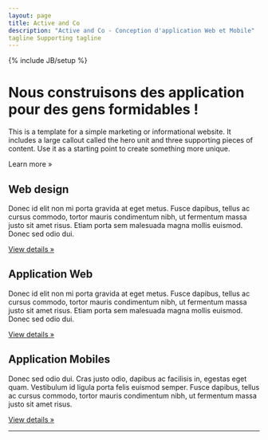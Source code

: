 ```yaml
---
layout: page
title: Active and Co 
description: "Active and Co - Conception d'application Web et Mobile"
tagline Supporting tagline
---
```

{% include JB/setup %}

<div class="hero-unit">
  <h1>Nous construisons des application pour des gens formidables !</h1>
  <p>This is a template for a simple marketing or informational website. It includes a large callout called the hero unit and three supporting pieces of content. Use it as a starting point to create something more unique.</p>
  <p><a class="btn btn-primary btn-large">Learn more &raquo;</a></p>
</div>


<!-- Example row of columns -->
<div class="row">
  <div class="span4">
    <h2>Web design</h2>
    <p>Donec id elit non mi porta gravida at eget metus. Fusce dapibus, tellus ac cursus commodo, tortor mauris condimentum nibh, ut fermentum massa justo sit amet risus. Etiam porta sem malesuada magna mollis euismod. Donec sed odio dui. </p>
    <p><a class="btn" href="#">View details &raquo;</a></p>
  </div>
  <div class="span4">
    <h2>Application Web</h2>
    <p>Donec id elit non mi porta gravida at eget metus. Fusce dapibus, tellus ac cursus commodo, tortor mauris condimentum nibh, ut fermentum massa justo sit amet risus. Etiam porta sem malesuada magna mollis euismod. Donec sed odio dui. </p>
    <p><a class="btn" href="#">View details &raquo;</a></p>
 </div>
  <div class="span4">
    <h2>Application Mobiles</h2>
    <p>Donec sed odio dui. Cras justo odio, dapibus ac facilisis in, egestas eget quam. Vestibulum id ligula porta felis euismod semper. Fusce dapibus, tellus ac cursus commodo, tortor mauris condimentum nibh, ut fermentum massa justo sit amet risus.</p>
    <p><a class="btn" href="#">View details &raquo;</a></p>
  </div>
</div>

<hr>
